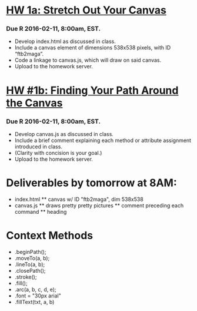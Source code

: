 # [HW 1a: Stretch Out Your Canvas](index.html)
### Due R 2016-02-11, 8:00am, EST.
  * Develop index.html as discussed in class.
  * Include a canvas element of dimensions 538x538 pixels, with ID “ftb2maga”.
  * Code a linkage to canvas.js, which will draw on said canvas.
  * Upload to the homework server.

# [HW #1b: Finding Your Path Around the Canvas](canvas.js)
### Due R 2016-02-11, 8:00am, EST.
  * Develop canvas.js as discussed in class.
  * Include a brief comment explaining each method or attribute assignment introduced in class.
  * (Clarity with concision is your goal.)
  * Upload to the homework server.

# Deliverables by tomorrow at 8AM:
  * index.html
  ** canvas w/ ID "ftb2maga", dim 538x538
  * canvas.js
  ** draws pretty pretty pictures
  ** comment preceding each command
  ** heading

# Context Methods
  * .beginPath();
  * .moveTo(a, b);
  * .lineTo(a, b);
  * .closePath();
  * .stroke();
  * .fill();
  * .arc(a, b, c, d, e);
  * .font = "30px arial"
  * .fillText(txt, a, b)
